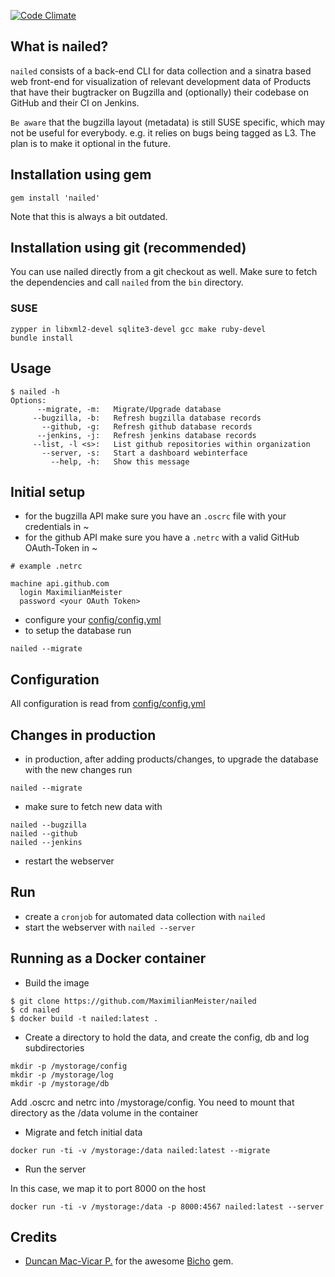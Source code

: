 [![Code Climate](https://codeclimate.com/github/MaximilianMeister/nailed/badges/gpa.svg)](https://codeclimate.com/github/MaximilianMeister/nailed)
## What is nailed?

`nailed` consists of a back-end CLI for data collection and a sinatra based web front-end for visualization of relevant development data of Products that have their bugtracker on Bugzilla and (optionally) their codebase on GitHub and their CI on Jenkins.

`Be aware` that the bugzilla layout (metadata) is still SUSE specific, which may not be useful for everybody.
e.g. it relies on bugs being tagged as L3. The plan is to make it optional in the future.

## Installation using gem
`gem install 'nailed'`

Note that this is always a bit outdated.

## Installation using git (recommended)
You can use nailed directly from a git checkout as well. Make sure to fetch the dependencies and call `nailed` from the `bin` directory.
### SUSE
```
zypper in libxml2-devel sqlite3-devel gcc make ruby-devel
bundle install
```

## Usage

```
$ nailed -h
Options:
      --migrate, -m:   Migrate/Upgrade database
     --bugzilla, -b:   Refresh bugzilla database records
       --github, -g:   Refresh github database records
      --jenkins, -j:   Refresh jenkins database records
     --list, -l <s>:   List github repositories within organization
       --server, -s:   Start a dashboard webinterface
         --help, -h:   Show this message
```

## Initial setup

* for the bugzilla API make sure you have an `.oscrc` file with your credentials in ~
* for the github API make sure you have a `.netrc` with a valid GitHub OAuth-Token in ~
```
# example .netrc

machine api.github.com
  login MaximilianMeister
  password <your OAuth Token>
```
* configure your [config/config.yml](./config/config.yml)
* to setup the database run
```
nailed --migrate
```

## Configuration

All configuration is read from [config/config.yml](./config/config.yml)

## Changes in production

* in production, after adding products/changes, to upgrade the database with the new changes run
```
nailed --migrate
```
* make sure to fetch new data with
```
nailed --bugzilla
nailed --github
nailed --jenkins
```
* restart the webserver

## Run

* create a `cronjob` for automated data collection with `nailed`
* start the webserver with `nailed --server`

## Running as a Docker container

* Build the image

```
$ git clone https://github.com/MaximilianMeister/nailed
$ cd nailed
$ docker build -t nailed:latest .
```

* Create a directory to hold the data, and create the config, db and log subdirectories

```
mkdir -p /mystorage/config
mkdir -p /mystorage/log
mkdir -p /mystorage/db
```

Add .oscrc and netrc into /mystorage/config.
You need to mount that directory as the /data volume in the container

* Migrate and fetch initial data

```
docker run -ti -v /mystorage:/data nailed:latest --migrate
```

* Run the server

In this case, we map it to port 8000 on the host

```
docker run -ti -v /mystorage:/data -p 8000:4567 nailed:latest --server
```

## Credits

* [Duncan Mac-Vicar P.](https://github.com/dmacvicar) for the awesome [Bicho](https://github.com/dmacvicar/bicho) gem.
